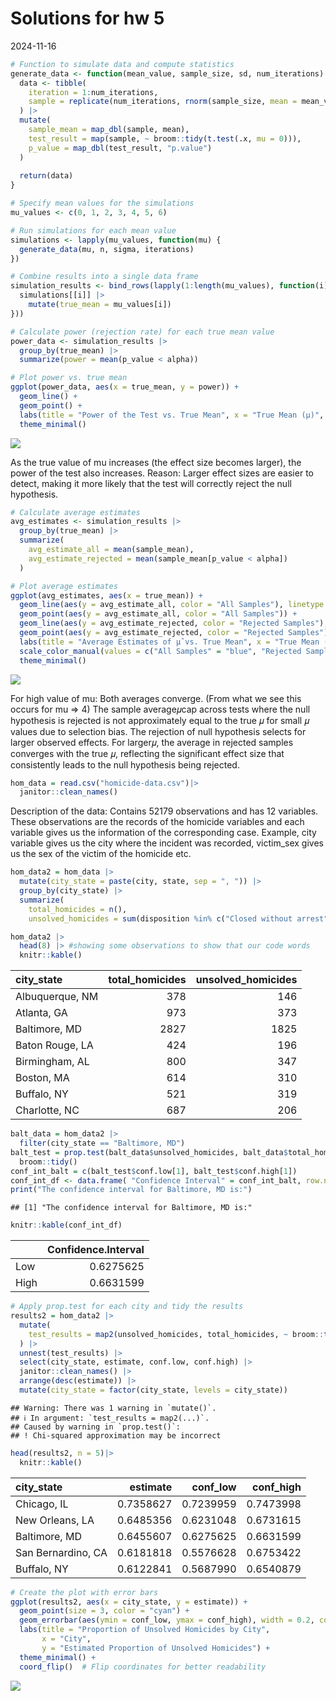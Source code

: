 Solutions for hw 5
================
2024-11-16

``` r
# Function to simulate data and compute statistics
generate_data <- function(mean_value, sample_size, sd, num_iterations) {
  data <- tibble(
    iteration = 1:num_iterations,
    sample = replicate(num_iterations, rnorm(sample_size, mean = mean_value, sd = sd), simplify = FALSE)
  ) |>
  mutate(
    sample_mean = map_dbl(sample, mean),
    test_result = map(sample, ~ broom::tidy(t.test(.x, mu = 0))),
    p_value = map_dbl(test_result, "p.value")
  )
  
  return(data)
}

# Specify mean values for the simulations
mu_values <- c(0, 1, 2, 3, 4, 5, 6)

# Run simulations for each mean value
simulations <- lapply(mu_values, function(mu) {
  generate_data(mu, n, sigma, iterations)
})

# Combine results into a single data frame
simulation_results <- bind_rows(lapply(1:length(mu_values), function(i) {
  simulations[[i]] |>
    mutate(true_mean = mu_values[i])
}))
```

``` r
# Calculate power (rejection rate) for each true mean value
power_data <- simulation_results |>
  group_by(true_mean) |>
  summarize(power = mean(p_value < alpha))

# Plot power vs. true mean
ggplot(power_data, aes(x = true_mean, y = power)) +
  geom_line() +
  geom_point() +
  labs(title = "Power of the Test vs. True Mean", x = "True Mean (μ)", y = "Power (Rejection Rate)") +
  theme_minimal()
```

![](Solutions_files/figure-gfm/unnamed-chunk-2-1.png)<!-- -->

As the true value of mu increases (the effect size becomes larger), the
power of the test also increases. Reason: Larger effect sizes are easier
to detect, making it more likely that the test will correctly reject the
null hypothesis.

``` r
# Calculate average estimates
avg_estimates <- simulation_results |>
  group_by(true_mean) |>
  summarize(
    avg_estimate_all = mean(sample_mean),
    avg_estimate_rejected = mean(sample_mean[p_value < alpha])
  )

# Plot average estimates
ggplot(avg_estimates, aes(x = true_mean)) +
  geom_line(aes(y = avg_estimate_all, color = "All Samples"), linetype = "dotted") +
  geom_point(aes(y = avg_estimate_all, color = "All Samples")) +
  geom_line(aes(y = avg_estimate_rejected, color = "Rejected Samples"), linetype = "solid") +
  geom_point(aes(y = avg_estimate_rejected, color = "Rejected Samples")) +
  labs(title = "Average Estimates of μ̂ vs. True Mean", x = "True Mean (μ)", y = "Average Estimate of μ̂", color = "Sample Group") +
  scale_color_manual(values = c("All Samples" = "blue", "Rejected Samples" = "red")) +
  theme_minimal()
```

![](Solutions_files/figure-gfm/unnamed-chunk-3-1.png)<!-- -->

For high value of mu: Both averages converge. (From what we see this
occurs for mu =\> 4) The sample average𝜇cap across tests where the null
hypothesis is rejected is not approximately equal to the true 𝜇 for
small 𝜇 values due to selection bias. The rejection of null hypothesis
selects for larger observed effects. For larger𝜇, the average in
rejected samples converges with the true 𝜇, reflecting the significant
effect size that consistently leads to the null hypothesis being
rejected.

``` r
hom_data = read.csv("homicide-data.csv")|>
  janitor::clean_names()
```

Description of the data: Contains 52179 observations and has 12
variables. These observations are the records of the homicide variables
and each variable gives us the information of the corresponding case.
Example, city variable gives us the city where the incident was
recorded, victim_sex gives us the sex of the victim of the homicide etc.

``` r
hom_data2 = hom_data |>
  mutate(city_state = paste(city, state, sep = ", ")) |>
  group_by(city_state) |>
  summarize(
    total_homicides = n(),
    unsolved_homicides = sum(disposition %in% c("Closed without arrest", "Open/No arrest")))

hom_data2 |> 
  head(8) |> #showing some observations to show that our code words
  knitr::kable()
```

| city_state      | total_homicides | unsolved_homicides |
|:----------------|----------------:|-------------------:|
| Albuquerque, NM |             378 |                146 |
| Atlanta, GA     |             973 |                373 |
| Baltimore, MD   |            2827 |               1825 |
| Baton Rouge, LA |             424 |                196 |
| Birmingham, AL  |             800 |                347 |
| Boston, MA      |             614 |                310 |
| Buffalo, NY     |             521 |                319 |
| Charlotte, NC   |             687 |                206 |

``` r
balt_data = hom_data2 |>
  filter(city_state == "Baltimore, MD")
balt_test = prop.test(balt_data$unsolved_homicides, balt_data$total_homicides) |>
  broom::tidy()
conf_int_balt = c(balt_test$conf.low[1], balt_test$conf.high[1])
conf_int_df <- data.frame( "Confidence Interval" = conf_int_balt, row.names = c("Low", "High") ) # Print the confidence interval as a table
print("The confidence interval for Baltimore, MD is:") 
```

    ## [1] "The confidence interval for Baltimore, MD is:"

``` r
knitr::kable(conf_int_df)
```

|      | Confidence.Interval |
|:-----|--------------------:|
| Low  |           0.6275625 |
| High |           0.6631599 |

``` r
# Apply prop.test for each city and tidy the results
results2 = hom_data2 |>
  mutate(
    test_results = map2(unsolved_homicides, total_homicides, ~ broom::tidy(prop.test(.x, .y)))
  ) |>
  unnest(test_results) |>
  select(city_state, estimate, conf.low, conf.high) |>
  janitor::clean_names() |>
  arrange(desc(estimate)) |>
  mutate(city_state = factor(city_state, levels = city_state))
```

    ## Warning: There was 1 warning in `mutate()`.
    ## ℹ In argument: `test_results = map2(...)`.
    ## Caused by warning in `prop.test()`:
    ## ! Chi-squared approximation may be incorrect

``` r
head(results2, n = 5)|>
  knitr::kable()
```

| city_state         |  estimate |  conf_low | conf_high |
|:-------------------|----------:|----------:|----------:|
| Chicago, IL        | 0.7358627 | 0.7239959 | 0.7473998 |
| New Orleans, LA    | 0.6485356 | 0.6231048 | 0.6731615 |
| Baltimore, MD      | 0.6455607 | 0.6275625 | 0.6631599 |
| San Bernardino, CA | 0.6181818 | 0.5576628 | 0.6753422 |
| Buffalo, NY        | 0.6122841 | 0.5687990 | 0.6540879 |

``` r
# Create the plot with error bars
ggplot(results2, aes(x = city_state, y = estimate)) +
  geom_point(size = 3, color = "cyan") +
  geom_errorbar(aes(ymin = conf_low, ymax = conf_high), width = 0.2, color = "magenta") +
  labs(title = "Proportion of Unsolved Homicides by City",
       x = "City",
       y = "Estimated Proportion of Unsolved Homicides") +
  theme_minimal() +
  coord_flip()  # Flip coordinates for better readability
```

![](Solutions_files/figure-gfm/unnamed-chunk-8-1.png)<!-- -->
